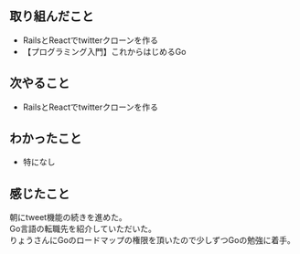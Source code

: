 ## 取り組んだこと
- RailsとReactでtwitterクローンを作る
- 【プログラミング入門】これからはじめるGo
## 次やること
- RailsとReactでtwitterクローンを作る
## わかったこと
- 特になし
## 感じたこと
朝にtweet機能の続きを進めた。  
Go言語の転職先を紹介していただいた。  
りょうさんにGoのロードマップの権限を頂いたので少しずつGoの勉強に着手。